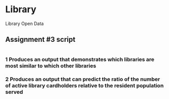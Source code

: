 # Library
Library Open Data

## Assignment #3 script
# 
### 1 Produces an output that demonstrates which libraries are most similar to which other libraries
### 2 Produces an output that can predict the ratio of the number of active library cardholders relative to the resident population served
